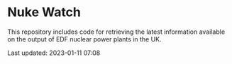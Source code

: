 # Nuke Watch

This repository includes code for retrieving the latest information available on the output of EDF nuclear power plants in the UK.

Last updated: 2023-01-11 07:08